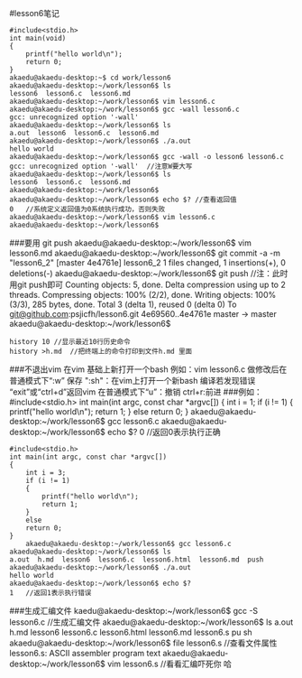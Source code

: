 #lesson6笔记

    #include<stdio.h>
	int main(void)
	{
		printf("hello world\n");
		return 0;
	}
	akaedu@akaedu-desktop:~$ cd work/lesson6
	akaedu@akaedu-desktop:~/work/lesson6$ ls
	lesson6  lesson6.c  lesson6.md
	akaedu@akaedu-desktop:~/work/lesson6$ vim lesson6.c
	akaedu@akaedu-desktop:~/work/lesson6$ gcc -wall lesson6.c
	gcc: unrecognized option '-wall'
	akaedu@akaedu-desktop:~/work/lesson6$ ls
	a.out  lesson6  lesson6.c  lesson6.md
	akaedu@akaedu-desktop:~/work/lesson6$ ./a.out
	hello world
	akaedu@akaedu-desktop:~/work/lesson6$ gcc -wall -o lesson6 lesson6.c
	gcc: unrecognized option '-wall'  //注意W要大写
	akaedu@akaedu-desktop:~/work/lesson6$ ls
	lesson6  lesson6.c  lesson6.md
	akaedu@akaedu-desktop:~/work/lesson6$ 
	akaedu@akaedu-desktop:~/work/lesson6$ echo $? //查看返回值
	0   //系统定义返回值为0系统执行成功，否则失败
	akaedu@akaedu-desktop:~/work/lesson6$ vim lesson6.c
	akaedu@akaedu-desktop:~/work/lesson6$
###要用 git push
 	akaedu@akaedu-desktop:~/work/lesson6$ vim lesson6.md
	akaedu@akaedu-desktop:~/work/lesson6$ git commit -a -m "lesson6_2"
	[master 4e4761e] lesson6_2
	 1 files changed, 1 insertions(+), 0 deletions(-)
	akaedu@akaedu-desktop:~/work/lesson6$ git push //注：此时用git push即可
	Counting objects: 5, done.
	Delta compression using up to 2 threads.
	Compressing objects: 100% (2/2), done.
	Writing objects: 100% (3/3), 285 bytes, done.
	Total 3 (delta 1), reused 0 (delta 0)
	To git@github.com:psjicfh/lesson6.git
	   4e69560..4e4761e  master -> master
	akaedu@akaedu-desktop:~/work/lesson6$ 
	
	history 10 //显示最近10行历史命令
  	history >h.md  //把终端上的命令打印到文件h.md 里面

###不退出vim 在vim 基础上新打开一个bash
	例如：vim lesson6.c
              做修改后在普通模式下“:w” 保存
	      ":sh"：在vim上打开一个新bash 编译若发现错误
	      “exit”或“ctrl+d”返回vim  在普通模式下“u”：撤销 ctrl+r:前进
###例如：
	#include<stdio.h>
	int main(int argc, const char *argvc[])
	{
	    int i = 1;
	    if (i != 1)
	    {
	        printf("hello world\n");
	        return 1;
	    }
	    else
	    return 0;
	}
	akaedu@akaedu-desktop:~/work/lesson6$ gcc lesson6.c
	akaedu@akaedu-desktop:~/work/lesson6$ echo $?
	0   //返回0表示执行正确

	#include<stdio.h>
	int main(int argc, const char *argvc[])
	{
	    int i = 3;
	    if (i != 1)
	    {
	        printf("hello world\n");
	        return 1;
	    }
	    else
		return 0;
	}
        akaedu@akaedu-desktop:~/work/lesson6$ gcc lesson6.c
	akaedu@akaedu-desktop:~/work/lesson6$ ls
	a.out  h.md  lesson6  lesson6.c  lesson6.html  lesson6.md  push
	akaedu@akaedu-desktop:~/work/lesson6$ ./a.out
	hello world
	akaedu@akaedu-desktop:~/work/lesson6$ echo $?
	1   //返回1表示执行错误

###生成汇编文件
	kaedu@akaedu-desktop:~/work/lesson6$ gcc -S lesson6.c //生成汇编文件
	akaedu@akaedu-desktop:~/work/lesson6$ ls
	a.out  h.md  lesson6  lesson6.c  lesson6.html  lesson6.md  lesson6.s  pu	sh
	akaedu@akaedu-desktop:~/work/lesson6$ file lesson6.s //查看文件属性
	lesson6.s: ASCII assembler program text
	akaedu@akaedu-desktop:~/work/lesson6$ vim lesson6.s //看看汇编吓死你 哈
		      
	

